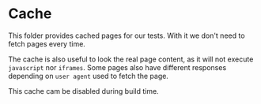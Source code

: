 # Cache
This folder provides cached pages for our tests.
With it we don't need to fetch pages every time.

The cache is also useful to look the real page content, as it will not execute
`javascript` nor `iframes`. Some pages also have different responses depending
on `user agent` used to fetch the page.

This cache cam be disabled during build time.
